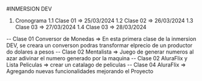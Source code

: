 #INMERSION DEV
1. Cronograma
1.1 Clase 01 => 25/03/2024
1.2 Clase 02 => 26/03/2024
1.3 Clase 03 => 27/03/2024
1.4 Clase 03 => 28/03/2024


-- Clase 01 Conversor de Monedas => En esta primera clase de la inmersion DEV, se creara un converson podras transformar elprecio de un productor do dolares a pesos
-- Clase 02 Mentalista => Juego de generar numeros al azar adivinar el numero generado por la maquina
-- Clase 02 AluraFlix y Lista Peliculas => crear un catalago de peliculas
-- Clase 04 AluraFlix => Agregando nuevas funcionalidades mejorando el Proyecto


